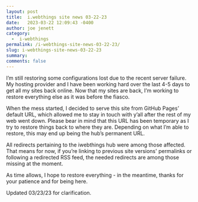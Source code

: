 ```yaml
---
layout: post
title:  i.webthings site news 03-22-23
date:   2023-03-22 12:09:43 -0400
author: joe jenett
category:
  -  i-webthings
permalink: /i-webthings-site-news-03-22-23/
slug: i-webthings-site-news-03-22-23
summary: 
comments: false
---
```

<p>I’m still restoring some configurations lost due to the recent server failure. My hosting provider and I have been working hard over the last 4-5 days to get all my sites back online. Now that my sites are back, I’m working to restore everything else as it was before the fiasco.</p>
<p>When the mess started, I decided to serve this site from GitHub Pages’ default URL, which allowed me to stay in touch with y’all after the rest of my web went down. Please bear in mind that this URL has been temporary as I try to restore things back to where they are. Depending on what I’m able to restore, this may end up being the hub’s permanent URL.</p>
<p>All redirects pertaining to the iwebthings hub were among those affected. That means for now, if you’re linking to previous site versions' permalinks or following a redirected RSS feed, the needed redirects are among those missing at the moment.</p>
<p>As time allows, I hope to restore everything - in the meantime, thanks for your patience and for being here.</p>
<p>Updated 03/23/23 for clarification.</p>




<a href="https://brid.gy/publish/mastodon"></a>